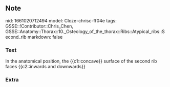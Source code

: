 ## Note
nid: 1661020712494
model: Cloze-chrisc-ff04e
tags: GSSE::!Contributor::Chris_Chen, GSSE::Anatomy::Thorax::10._Osteology_of_the_thorax::Ribs::Atypical_ribs::Second_rib
markdown: false

### Text
<div class='toggle'>
  In the anatomical position, the {{c1::concave}} surface of the
  second rib faces {{c2::inwards and downwards}}
</div>

### Extra

